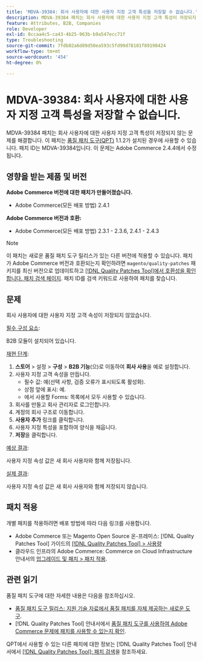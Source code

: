 ```yaml
---
title: 'MDVA-39384: 회사 사용자에 대한 사용자 지정 고객 특성을 저장할 수 없습니다.'
description: MDVA-39384 패치는 회사 사용자에 대한 사용자 지정 고객 특성이 저장되지 않는 문제를 해결합니다. 이 패치는 [Quality Patches Tool (QPT)](https://experienceleague.adobe.com/en/docs/commerce-operations/tools/quality-patches-tool/quality-patches-tool-to-self-serve-quality-patches) 1.1.2가 설치된 경우 사용할 수 있습니다. 패치 ID는 MDVA-39384입니다. 이 문제는 Adobe Commerce 2.4.4에서 수정됩니다.
feature: Attributes, B2B, Companies
role: Developer
exl-id: 0ccaa4c5-ca43-4b25-963b-b9a547ecc71f
type: Troubleshooting
source-git-commit: 7fdb02a6d89d50ea593c5fd99d78101f89198424
workflow-type: tm+mt
source-wordcount: '454'
ht-degree: 0%

---
```


# MDVA-39384: 회사 사용자에 대한 사용자 지정 고객 특성을 저장할 수 없습니다.

MDVA-39384 패치는 회사 사용자에 대한 사용자 지정 고객 특성이 저장되지 않는 문제를 해결합니다. 이 패치는 [품질 패치 도구(QPT)](https://experienceleague.adobe.com/en/docs/commerce-operations/tools/quality-patches-tool/quality-patches-tool-to-self-serve-quality-patches) 1.1.2가 설치된 경우에 사용할 수 있습니다. 패치 ID는 MDVA-39384입니다. 이 문제는 Adobe Commerce 2.4.4에서 수정됩니다.

## 영향을 받는 제품 및 버전

**Adobe Commerce 버전에 대한 패치가 만들어졌습니다.**

* Adobe Commerce(모든 배포 방법) 2.4.1

**Adobe Commerce 버전과 호환:**

* Adobe Commerce(모든 배포 방법) 2.3.1 - 2.3.6, 2.4.1 - 2.4.3

>[!NOTE]
>
>이 패치는 새로운 품질 패치 도구 릴리스가 있는 다른 버전에 적용할 수 있습니다. 패치가 Adobe Commerce 버전과 호환되는지 확인하려면 `magento/quality-patches` 패키지를 최신 버전으로 업데이트하고 [[!DNL Quality Patches Tool]에서 호환성을 확인합니다. 패치 검색 페이지](https://experienceleague.adobe.com/en/docs/commerce-operations/tools/quality-patches-tool/quality-patches-tool-to-self-serve-quality-patches). 패치 ID를 검색 키워드로 사용하여 패치를 찾습니다.

## 문제

회사 사용자에 대한 사용자 지정 고객 속성이 저장되지 않았습니다.

<u>필수 구성 요소</u>:

B2B 모듈이 설치되어 있습니다.

<u>재현 단계</u>:

1. **스토어** > 설정 > **구성** > **B2B 기능**(으)로 이동하여 **회사 사용**&#x200B;을 예로 설정합니다.
1. 사용자 지정 고객 속성을 만듭니다.
   * 필수 값: 예(선택 사항, 검증 오류가 표시되도록 활성화).
   * 상점 앞에 표시: 예.
   * 에서 사용할 Forms: 목록에서 모두 사용할 수 있습니다.
1. 회사를 만들고 회사 관리자로 로그인합니다.
1. 계정의 회사 구조로 이동합니다.
1. **사용자 추가** 링크를 클릭합니다.
1. 사용자 지정 특성을 포함하여 양식을 채웁니다.
1. **저장**&#x200B;을 클릭합니다.

<u>예상 결과</u>:

사용자 지정 속성 값은 새 회사 사용자와 함께 저장됩니다.

<u>실제 결과</u>:

사용자 지정 속성 값은 새 회사 사용자와 함께 저장되지 않습니다.

## 패치 적용

개별 패치를 적용하려면 배포 방법에 따라 다음 링크를 사용합니다.

* Adobe Commerce 또는 Magento Open Source 온-프레미스: [!DNL Quality Patches Tool] 가이드의 [[!DNL Quality Patches Tool] > 사용량](/help/tools/quality-patches-tool/usage.md)
* 클라우드 인프라의 Adobe Commerce: Commerce on Cloud Infrastructure 안내서의 [업그레이드 및 패치 > 패치 적용](https://experienceleague.adobe.com/docs/commerce-cloud-service/user-guide/develop/upgrade/apply-patches.html).

## 관련 읽기

품질 패치 도구에 대한 자세한 내용은 다음을 참조하십시오.

* [품질 패치 도구 릴리스: 지원 기술 자료에서 품질 패치를 자체 제공하는 새로운 도구](https://experienceleague.adobe.com/en/docs/commerce-operations/tools/quality-patches-tool/quality-patches-tool-to-self-serve-quality-patches).
* [!DNL Quality Patches Tool] 안내서에서 [품질 패치 도구를 사용하여 Adobe Commerce 문제에 패치를 사용할 수 있는지 확인](/help/tools/quality-patches-tool/patches-available-in-qpt/check-patch-for-magento-issue-with-magento-quality-patches.md).

QPT에서 사용할 수 있는 다른 패치에 대한 정보는 [!DNL Quality Patches Tool] 안내서에서 [[!DNL Quality Patches Tool]: 패치 검색](https://experienceleague.adobe.com/tools/commerce-quality-patches/index.html)을 참조하세요.
